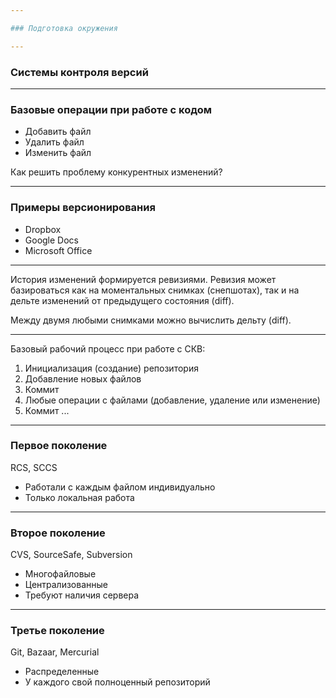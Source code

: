 ```yaml
---

### Подготовка окружения

---
```


### Системы контроля версий

---

### Базовые операции при работе с кодом

* Добавить файл
* Удалить файл
* Изменить файл

Как решить проблему конкурентных изменений?

---

### Примеры версионирования

* Dropbox
* Google Docs
* Microsoft Office

---

История изменений формируется ревизиями. Ревизия может базироваться как на
моментальных снимках (снепшотах), так и на дельте изменений от предыдущего состояния
(diff).

Между двумя любыми снимками можно вычислить дельту (diff).

---

Базовый рабочий процесс при работе с СКВ:

1. Инициализация (создание) репозитория
2. Добавление новых файлов
3. Коммит
4. Любые операции с файлами (добавление, удаление или изменение)
5. Коммит
...

---

### Первое поколение

RCS, SCCS

* Работали с каждым файлом индивидуально
* Только локальная работа

---

### Второе поколение

CVS, SourceSafe, Subversion

* Многофайловые
* Централизованные
* Требуют наличия сервера

---

### Третье поколение

Git, Bazaar, Mercurial

* Распределенные
* У каждого свой полноценный репозиторий
